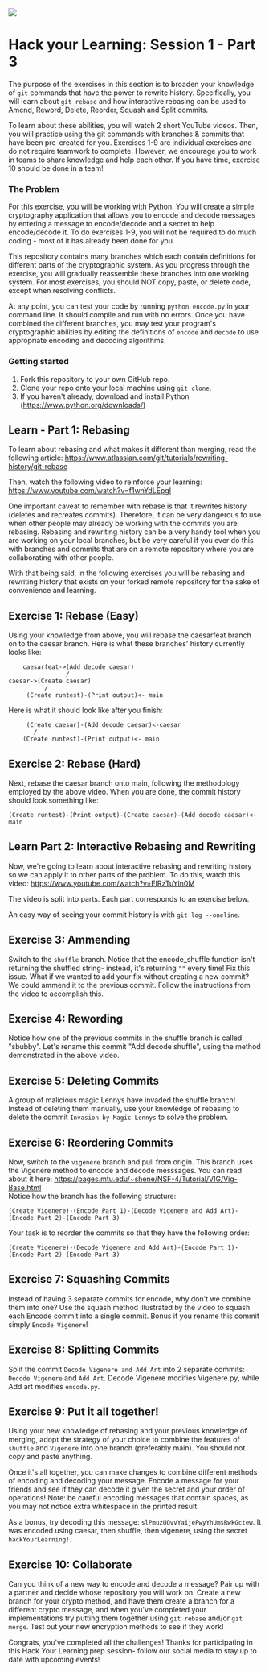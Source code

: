 <div>
<img src="http://drive.google.com/uc?export=view&id=1MADw5CwZYysojTdKwgfJEJpAHdO1Jxoq">
<h1 style="font-family: -apple-system, BlinkMacSystemFont, 'Space Mono', sans-serif;">Hack your Learning: Session 1 - Part 3
</h1>
</div>

The purpose of the exercises in this section is to broaden your knowledge of `git` commands that have the power to rewrite history. Specifically, you will learn about `git rebase` and how interactive rebasing can be used to Amend, Reword, Delete, Reorder, Squash and Split commits.

To learn about these abilities, you will watch 2 short YouTube videos. Then, you will practice using the git commands with branches & commits that have been pre-created for you. Exercises 1-9 are individual exercises and do not require teamwork to complete. However, we encourage you to work in teams to share knowledge and help each other. If you have time, exercise 10 should be done in a team!

### The Problem

For this exercise, you will be working with Python. You will create a simple cryptography application that allows you to encode and decode messages by entering a message to encode/decode and a secret to help encode/decode it. To do exercises 1-9, you will not be required to do much coding - most of it has already been done for you. 

This repository contains many branches which each contain definitions for different parts of the cryptographic system. As you progress through the exercise, you will gradually reassemble these branches into one working system. For most exercises, you should NOT copy, paste, or delete code, except when resolving conflicts.

At any point, you can test your code by running `python encode.py` in your command line. It should compile and run with no errors. Once you have combined the different branches, you may test your program's cryptographic abilities by editing the definitions of `encode` and `decode` to use appropriate encoding and decoding algorithms.

### Getting started

1. Fork this repository to your own GitHub repo. 
2. Clone your repo onto your local machine using `git clone`.
3. If you haven't already, download and install Python (https://www.python.org/downloads/)

## Learn - Part 1: Rebasing

To learn about rebasing and what makes it different than merging, read the following article: https://www.atlassian.com/git/tutorials/rewriting-history/git-rebase

Then, watch the following video to reinforce your learning:
https://www.youtube.com/watch?v=f1wnYdLEpgI

One important caveat to remember with rebase is that it rewrites history (deletes and recreates commits). Therefore, it can be very dangerous to use when other people may already be working with the commits you are rebasing. Rebasing and rewriting history can be a very handy tool when you are working on your local branches, but be very careful if you ever do this with branches and commits that are on a remote repository where you are collaborating with other people.

With that being said, in the following exercises you will be rebasing and rewriting history that exists on your forked remote repository for the sake of convenience and learning.

## Exercise 1: Rebase (Easy)

Using your knowledge from above, you will rebase the caesarfeat branch on to the caesar branch.
Here is what these branches' history currently looks like:

```
    caesarfeat->(Add decode caesar)
                /
caesar->(Create caesar)
          /
     (Create runtest)-(Print output)<- main
```

Here is what it should look like after you finish:

```
     (Create caesar)-(Add decode caesar)<-caesar
       /
    (Create runtest)-(Print output)<- main
```

## Exercise 2: Rebase (Hard)

Next, rebase the caesar branch onto main, following the methodology employed by the above video. When you are done, the commit history should look something like:

`(Create runtest)-(Print output)-(Create caesar)-(Add decode caesar)<- main`

## Learn Part 2: Interactive Rebasing and Rewriting

Now, we're going to learn about interactive rebasing and rewriting history so we can apply it to other parts of the problem. To do this, watch this video: https://www.youtube.com/watch?v=ElRzTuYln0M

The video is split into parts. Each part corresponds to an exercise below. 

An easy way of seeing your commit history is with `git log --oneline`.

## Exercise 3: Ammending

Switch to the `shuffle` branch. Notice that the encode_shuffle function isn't returning the shuffled string- instead, it's returning `""` every time! Fix this issue. What if we wanted to add your fix without creating a new commit? We could ammend it to the previous commit. Follow the instructions from the video to accomplish this.

## Exercise 4: Rewording

Notice how one of the previous commits in the shuffle branch is called "sbubby". Let's rename this commit "Add decode shuffle", using the method demonstrated in the above video.

## Exercise 5: Deleting Commits

A group of malicious magic Lennys have invaded the shuffle branch! Instead of deleting them manually, use your knowledge of rebasing to delete the commit `Invasion by Magic Lennys` to solve the problem. 

## Exercise 6: Reordering Commits

Now, switch to the `vigenere` branch and pull from origin. This branch uses the Vigenere method to encode and decode messsages. You can read about it here: https://pages.mtu.edu/~shene/NSF-4/Tutorial/VIG/Vig-Base.html  
Notice how the branch has the following structure:

`(Create Vigenere)-(Encode Part 1)-(Decode Vigenere and Add Art)-(Encode Part 2)-(Encode Part 3)`

Your task is to reorder the commits so that they have the following order:

`(Create Vigenere)-(Decode Vigenere and Add Art)-(Encode Part 1)-(Encode Part 2)-(Encode Part 3)`

## Exercise 7: Squashing Commits

Instead of having 3 separate commits for encode, why don't we combine them into one? Use the squash method illustrated by the video to squash each Encode commit into a single commit. Bonus if you rename this commit simply `Encode Vigenere`!

## Exercise 8: Splitting Commits

Split the commit `Decode Vigenere and Add Art` into 2 separate commits: `Decode Vigenere` and `Add Art`. Decode Vigenere modifies Vigenere.py, while Add art modifies `encode.py`.

## Exercise 9: Put it all together!

Using your new knowledge of rebasing and your previous knowledge of merging, adopt the strategy of your choice to combine the features of `shuffle` and `Vigenere` into one branch (preferably main). You should not copy and paste anything.

Once it's all together, you can make changes to combine different methods of encoding and decoding your message. Encode a message for your friends and see if they can decode it given the secret and your order of operations! Note: be careful encoding messages that contain spaces, as you may not notice extra whitespace in the printed result.

As a bonus, try decoding this message: `slPmuzUOvvYaijePwyYhUmsRwkGctew`. It was encoded using caesar, then shuffle, then vigenere, using the secret `hackYourLearning!`. 

## Exercise 10: Collaborate

Can you think of a new way to encode and decode a message? Pair up with a partner and decide whose repository you will work on. Create a new branch for your crypto method, and have them create a branch for a different crypto message, and when you've completed your implementations try putting them together using `git rebase` and/or `git merge`. Test out your new encryption methods to see if they work!

Congrats, you've completed all the challenges! Thanks for participating in this Hack Your Learning prep session- follow our social media to stay up to date with upcoming events!
